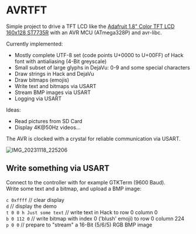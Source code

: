 # AVRTFT

Simple project to drive a TFT LCD like the 
[Adafruit 1.8" Color TFT LCD 160x128 ST7735R](https://www.adafruit.com/product/358)
with an AVR MCU (ATmega328P) and avr-libc.  

Currently implemented:

* Mostly complete UTF-8 set (code points U+0000 to U+00FF) of Hack font
  with antialiasing (4-Bit greyscale)
* Small subset of large glyphs in DejaVu: 0-9 and some special characters
* Draw strings in Hack and DejaVu
* Draw bitmaps (emojis)
* Write text and bitmaps via USART
* Stream BMP images via USART
* Logging via USART

Ideas:

* Read pictures from SD Card
* Display 4K@50Hz videos...

The AVR is clocked with a crystal for reliable communication via USART.

![IMG_20231118_225206](https://github.com/gitdode/avrtft/assets/11530253/747ad970-1306-48a2-8a7a-978977b5b7d4)

## Write something via USART

Connect to the controller with for example GTKTerm (9600 Baud).  
Write some text and a bitmap, and upload a BMP image:

`c 0xffff` // clear display  
`d` // display the demo  
`t 0 0 h Just some text` // write text in Hack to row 0 column 0  
`b 0 112 0` // write bitmap with index 0 ('blush' emoji) to row 0 column 224  
`p 0 0` // prepare to "stream" a 16-Bit (5/6/5) RGB BMP image  
